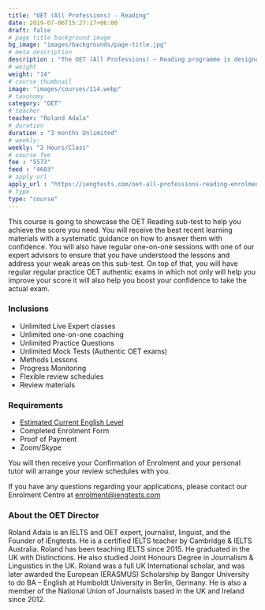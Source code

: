 ```yaml
---
title: "OET (All Professions) - Reading"
date: 2019-07-06T15:27:17+06:00
draft: false
# page title background image
bg_image: "images/backgrounds/page-title.jpg"
# meta description
description : "The OET (All Professions) – Reading programme is designed for healthcare professionals who wish to prepare the OET Reading sub-test with unlimited reviews within 3 months duration."
# weight
weight: "14"
# course thumbnail
image: "images/courses/114.webp"
# taxonomy
category: "OET"
# teacher
teacher: "Roland Adala"
# duration
duration : "3 months Unlimited"
# weekly:
weekly: "2 Hours/Class"
# course fee
fee : "5573"
feed : "4603"
# apply url
apply_url : "https://iengtests.com/oet-all-professions-reading-enrolment-form/"
# type
type: "course"
---
```



This course is going to showcase the OET Reading sub-test to help you achieve the score you need. You will receive the best recent learning materials with a systematic guidance on how to answer them with confidence. You will also have regular one-on-one sessions with one of our expert advisors to ensure that you have understood the lessons and address your weak areas on this sub-test. On top of that, you will have regular regular practice OET authentic exams in which not only will help you improve your score it will also help you boost your confidence to take the actual exam. </p>

### Inclusions



* Unlimited Live Expert classes
* Unlimited one-on-one coaching
* Unlimited Practice Questions
* Unlimited Mock Tests (Authentic OET exams)
* Methods Lessons
* Progress Monitoring
* Flexible review schedules
* Review materials

### Requirements

* [Estimated Current English Level](https://bit.ly/2Zq8VQW)
* Completed Enrolment Form
* Proof of Payment
* Zoom/Skype 

You will then receive your Confirmation of Enrolment and your personal tutor will arrange your review schedules with you.

If you have any questions regarding your applications, please contact our Enrolment Centre at [enrolment@iengtests.com](mailto:enrolment@iengtests.com) 


### About the OET Director

Roland Adala is an IELTS and OET expert, journalist, linguist, and the Founder of iEngtests. He is a certified IELTS teacher by Cambridge & IELTS Australia. Roland has been teaching IELTS since 2015. He graduated in the UK with Distinctions. He also studied Joint Honours Degree in Journalism & Linguistics in the UK. Roland was a full UK International scholar, and was later awarded the European (ERASMUS) Scholarship by Bangor University to do BA – English at Humboldt University in Berlin, Germany. He is also a member of the National Union of Journalists based in the UK and Ireland since 2012.